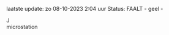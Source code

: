 laatste update: 
zo 08-10-2023  2:04   uur 
Status: FAALT - geel - 
<div class="service R">J</div><div class="service Y">microstation</div>